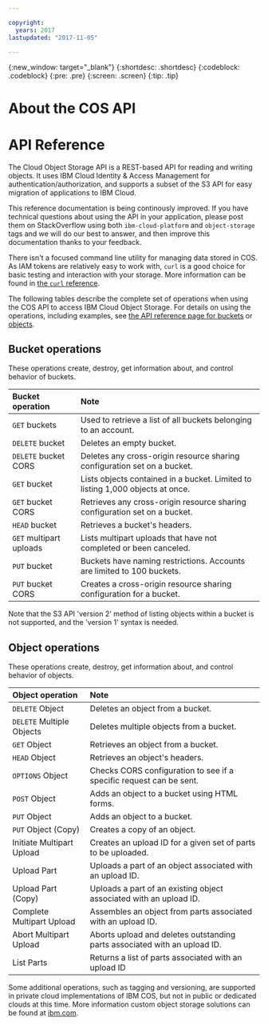 ```yaml
---

copyright:
  years: 2017
lastupdated: "2017-11-05"

---
```

{:new_window: target="_blank"}
{:shortdesc: .shortdesc}
{:codeblock: .codeblock}
{:pre: .pre}
{:screen: .screen}
{:tip: .tip}

# About the COS API

# API Reference

The Cloud Object Storage API is a REST-based API for reading and writing objects. It uses IBM Cloud Identity & Access Management for authentication/authorization, and supports a subset of the S3 API for easy migration of applications to IBM Cloud.

This reference documentation is being continously improved. If you have technical questions about using the API in your application, please post them on StackOverflow using both `ibm-cloud-platform` and `object-storage` tags and we will do our best to answer, and then improve this documentation thanks to your feedback.

There isn't a focused command line utility for managing data stored in COS.  As IAM tokens are relatively easy to work with, `curl` is a good choice for basic testing and interaction with your storage.  More information can be found in [the `curl` reference](/docs/services/cloud-object-storage/cli/curl.html).

The following tables describe the complete set of operations when using the COS API to access IBM Cloud Object Storage.  For details on using the operations, including examples, see [the API reference page for buckets](/docs/services/cloud-object-storage/api-reference/api-reference-buckets.html) or [objects](/docs/services/cloud-object-storage/api-reference/api-reference-objects.html).


## Bucket operations

These operations create, destroy, get information about, and control behavior of buckets.

| Bucket operation        | Note                                                                            |
|:------------------------|:--------------------------------------------------------------------------------|
| `GET` buckets           | Used to retrieve a list of all buckets belonging to an account.                 |
| `DELETE` bucket         | Deletes an empty bucket.                                                        |
| `DELETE` bucket CORS    | Deletes any cross-origin resource sharing configuration set on a bucket.        |
| `GET` bucket            | Lists objects contained in a bucket.  Limited to listing 1,000 objects at once. |
| `GET` bucket CORS       | Retrieves any cross-origin resource sharing configuration set on a bucket.      |
| `HEAD` bucket           | Retrieves a bucket's headers.                                                   |
| `GET` multipart uploads | Lists multipart uploads that have not completed or been canceled.               |
| `PUT` bucket            | Buckets have naming restrictions. Accounts are limited to 100 buckets.          |
| `PUT` bucket CORS       | Creates a cross-origin resource sharing configuration for a bucket.             |

Note that the S3 API 'version 2' method of listing objects within a bucket is not supported, and the 'version 1' syntax is needed.

## Object operations

These operations create, destroy, get information about, and control behavior of objects.

| Object operation          | Note                                                                      |
|:--------------------------|:--------------------------------------------------------------------------|
| `DELETE` Object           | Deletes an object from a bucket.                                          |
| `DELETE` Multiple Objects | Deletes multiple objects from a bucket.                                   |
| `GET` Object              | Retrieves an object from a bucket.                                        |
| `HEAD` Object             | Retrieves an object's headers.                                            |
| `OPTIONS` Object          | Checks CORS configuration to see if a specific request can be sent.       |
| `POST` Object             | Adds an object to a bucket using HTML forms.                              |
| `PUT` Object              | Adds an object to a bucket.                                               |
| `PUT` Object (Copy)       | Creates a copy of an object.                                              |
| Initiate Multipart Upload | Creates an upload ID for a given set of parts to be uploaded.             |
| Upload Part               | Uploads a part of an object associated with an upload ID.                 |
| Upload Part (Copy)        | Uploads a part of an existing object associated with an upload ID.        |
| Complete Multipart Upload | Assembles an object from parts associated with an upload ID.              |
| Abort Multipart Upload    | Aborts upload and deletes outstanding parts associated with an upload ID. |
| List Parts                | Returns a list of parts associated with an upload ID                      |


Some additional operations, such as tagging and versioning, are supported in private cloud implementations of IBM COS, but not in public or dedicated clouds at this time. More information custom object storage solutions can be found at [ibm.com](https://www.ibm.com/cloud-computing/products/storage/object-storage/cloud/).

